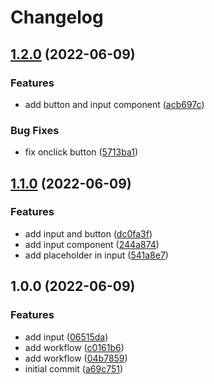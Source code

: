 # Changelog

## [1.2.0](https://github.com/davicajucaru/please-poc/compare/v1.1.0...v1.2.0) (2022-06-09)


### Features

* add button and input component ([acb697c](https://github.com/davicajucaru/please-poc/commit/acb697cc5a6b3ff03317c669bd4e6cbb142d0893))


### Bug Fixes

* fix onclick button ([5713ba1](https://github.com/davicajucaru/please-poc/commit/5713ba1b06d36f37ba2a1e1ca1971fd666894215))

## [1.1.0](https://github.com/davicajucaru/please-poc/compare/v1.0.0...v1.1.0) (2022-06-09)


### Features

* add input and button ([dc0fa3f](https://github.com/davicajucaru/please-poc/commit/dc0fa3f81fd6b4eabc8a4688c09d3fdc92f6098f))
* add input component ([244a874](https://github.com/davicajucaru/please-poc/commit/244a87406a056ed42048afc71e05c50b34958135))
* add placeholder in input ([541a8e7](https://github.com/davicajucaru/please-poc/commit/541a8e7a2e763c6072c7a4b1225526b6f6b5dd4c))

## 1.0.0 (2022-06-09)


### Features

* add input ([06515da](https://github.com/davicajucaru/please-poc/commit/06515da6fbf6a3c4243e0b332993d874eab101eb))
* add workflow ([c0161b6](https://github.com/davicajucaru/please-poc/commit/c0161b627f211b7535b1632c93d4d9c1f2f904af))
* add workflow ([04b7859](https://github.com/davicajucaru/please-poc/commit/04b78597450b1302ca5ebae22d8f8646638e52ba))
* initial commit ([a69c751](https://github.com/davicajucaru/please-poc/commit/a69c75136d627d93902d458329965f63e66c01b6))
